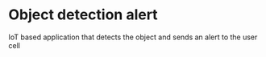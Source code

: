 # Object detection alert
IoT based application that detects the object and sends an alert to the user cell
